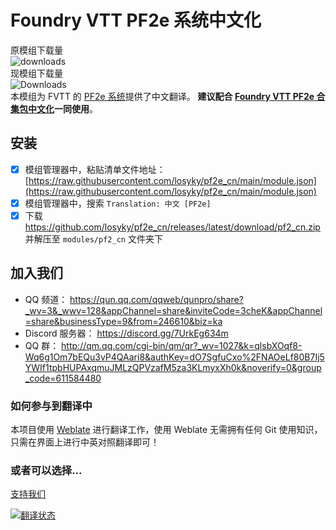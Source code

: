 # Foundry VTT PF2e 系统中文化
原模组下载量<br/>
![downloads](https://img.shields.io/github/downloads/fvtt-cn/pf2_cn/total)<br/>
现模组下载量<br/>
![Downloads](https://img.shields.io/github/downloads/losyky/pf2e_cn/total.svg)<br/>
本模组为 FVTT 的 [PF2e 系统](https://gitlab.com/hooking/foundry-vtt---pathfinder-2e)提供了中文翻译。
**建议配合 [Foundry VTT PF2e 合集包中文化](https://github.com/AlphaStarguide/pf2e_compendium_chn)一同使用**。

## 安装
- [x] 模组管理器中，粘贴清单文件地址： [https://raw.githubusercontent.com/losyky/pf2e_cn/main/module.json](https://raw.githubusercontent.com/losyky/pf2e_cn/main/module.json)
- [x] 模组管理器中，搜索 `Translation: 中文 [PF2e]`
- [x] 下载 https://github.com/losyky/pf2e_cn/releases/latest/download/pf2_cn.zip 并解压至 `modules/pf2_cn` 文件夹下
## 加入我们
- QQ 频道： https://qun.qq.com/qqweb/qunpro/share?_wv=3&_wwv=128&appChannel=share&inviteCode=3cheK&appChannel=share&businessType=9&from=246610&biz=ka
- Discord 服务器： https://discord.gg/7UrkEg634m
- QQ 群： http://qm.qq.com/cgi-bin/qm/qr?_wv=1027&k=qlsbXOqf8-Wq6g1Om7bEQu3vP4QAari8&authKey=dO7SgfuCxo%2FNAOeLf80B7Ij5YWIf1tpbHUPAxqmuJMLzQPVzafM5za3KLmyxXh0k&noverify=0&group_code=611584480
### 如何参与到翻译中
本项目使用 [Weblate](http://weblate.ashfinder.com/) 进行翻译工作，使用 Weblate 无需拥有任何 Git 使用知识，只需在界面上进行中英对照翻译即可！<br/>
### 或者可以选择...
[支持我们](support-us.md)

<a href="http://150.109.5.239/engage/pf2/">
<img src="http://weblate.ashfinder.com/widgets/pf2/-/open-graph.png" alt="翻译状态" />
</a>
